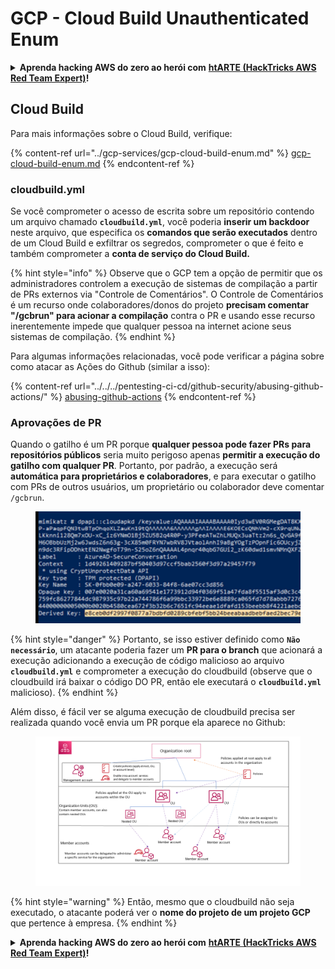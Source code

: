 # GCP - Cloud Build Unauthenticated Enum

<details>

<summary><strong>Aprenda hacking AWS do zero ao herói com</strong> <a href="https://training.hacktricks.xyz/courses/arte"><strong>htARTE (HackTricks AWS Red Team Expert)</strong></a><strong>!</strong></summary>

Outras maneiras de apoiar o HackTricks:

* Se você quiser ver sua **empresa anunciada no HackTricks** ou **baixar o HackTricks em PDF** Verifique os [**PLANOS DE ASSINATURA**](https://github.com/sponsors/carlospolop)!
* Adquira o [**swag oficial PEASS & HackTricks**](https://peass.creator-spring.com)
* Descubra [**A Família PEASS**](https://opensea.io/collection/the-peass-family), nossa coleção exclusiva de [**NFTs**](https://opensea.io/collection/the-peass-family)
* **Junte-se ao** 💬 [**grupo Discord**](https://discord.gg/hRep4RUj7f) ou ao [**grupo telegram**](https://t.me/peass) ou **siga-me** no **Twitter** 🐦 [**@carlospolopm**](https://twitter.com/carlospolopm)**.**
* **Compartilhe seus truques de hacking enviando PRs para os** [**HackTricks**](https://github.com/carlospolop/hacktricks) e [**HackTricks Cloud**](https://github.com/carlospolop/hacktricks-cloud) repositórios do github.

</details>

## Cloud Build

Para mais informações sobre o Cloud Build, verifique:

{% content-ref url="../gcp-services/gcp-cloud-build-enum.md" %}
[gcp-cloud-build-enum.md](../gcp-services/gcp-cloud-build-enum.md)
{% endcontent-ref %}

### cloudbuild.yml

Se você comprometer o acesso de escrita sobre um repositório contendo um arquivo chamado **`cloudbuild.yml`**, você poderia **inserir um backdoor** neste arquivo, que especifica os **comandos que serão executados** dentro de um Cloud Build e exfiltrar os segredos, comprometer o que é feito e também comprometer a **conta de serviço do Cloud Build.**

{% hint style="info" %}
Observe que o GCP tem a opção de permitir que os administradores controlem a execução de sistemas de compilação a partir de PRs externos via "Controle de Comentários". O Controle de Comentários é um recurso onde colaboradores/donos do projeto **precisam comentar "/gcbrun" para acionar a compilação** contra o PR e usando esse recurso inerentemente impede que qualquer pessoa na internet acione seus sistemas de compilação.
{% endhint %}

Para algumas informações relacionadas, você pode verificar a página sobre como atacar as Ações do Github (similar a isso):

{% content-ref url="../../../pentesting-ci-cd/github-security/abusing-github-actions/" %}
[abusing-github-actions](../../../pentesting-ci-cd/github-security/abusing-github-actions/)
{% endcontent-ref %}

### Aprovações de PR

Quando o gatilho é um PR porque **qualquer pessoa pode fazer PRs para repositórios públicos** seria muito perigoso apenas **permitir a execução do gatilho com qualquer PR**. Portanto, por padrão, a execução será **automática para proprietários e colaboradores**, e para executar o gatilho com PRs de outros usuários, um proprietário ou colaborador deve comentar `/gcbrun`.

<figure><img src="../../../.gitbook/assets/image (150).png" alt="" width="563"><figcaption></figcaption></figure>

{% hint style="danger" %}
Portanto, se isso estiver definido como **`Não necessário`**, um atacante poderia fazer um **PR para o branch** que acionará a execução adicionando a execução de código malicioso ao arquivo **`cloudbuild.yml`** e comprometer a execução do cloudbuild (observe que o cloudbuild irá baixar o código DO PR, então ele executará o **`cloudbuild.yml`** malicioso).
{% endhint %}

Além disso, é fácil ver se alguma execução de cloudbuild precisa ser realizada quando você envia um PR porque ela aparece no Github:

<figure><img src="../../../.gitbook/assets/image (151).png" alt=""><figcaption></figcaption></figure>

{% hint style="warning" %}
Então, mesmo que o cloudbuild não seja executado, o atacante poderá ver o **nome do projeto de um projeto GCP** que pertence à empresa.
{% endhint %}

<details>

<summary><strong>Aprenda hacking AWS do zero ao herói com</strong> <a href="https://training.hacktricks.xyz/courses/arte"><strong>htARTE (HackTricks AWS Red Team Expert)</strong></a><strong>!</strong></summary>

Outras maneiras de apoiar o HackTricks:

* Se você quiser ver sua **empresa anunciada no HackTricks** ou **baixar o HackTricks em PDF** Verifique os [**PLANOS DE ASSINATURA**](https://github.com/sponsors/carlospolop)!
* Adquira o [**swag oficial PEASS & HackTricks**](https://peass.creator-spring.com)
* Descubra [**A Família PEASS**](https://opensea.io/collection/the-peass-family), nossa coleção exclusiva de [**NFTs**](https://opensea.io/collection/the-peass-family)
* **Junte-se ao** 💬 [**grupo Discord**](https://discord.gg/hRep4RUj7f) ou ao [**grupo telegram**](https://t.me/peass) ou **siga-me** no **Twitter** 🐦 [**@carlospolopm**](https://twitter.com/carlospolopm)**.**
* **Compartilhe seus truques de hacking enviando PRs para os** [**HackTricks**](https://github.com/carlospolop/hacktricks) e [**HackTricks Cloud**](https://github.com/carlospolop/hacktricks-cloud) repositórios do github.

</details>
